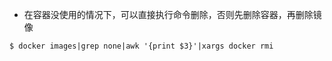 

* 在容器没使用的情况下，可以直接执行命令删除，否则先删除容器，再删除镜像
```
$ docker images|grep none|awk '{print $3}'|xargs docker rmi
```
